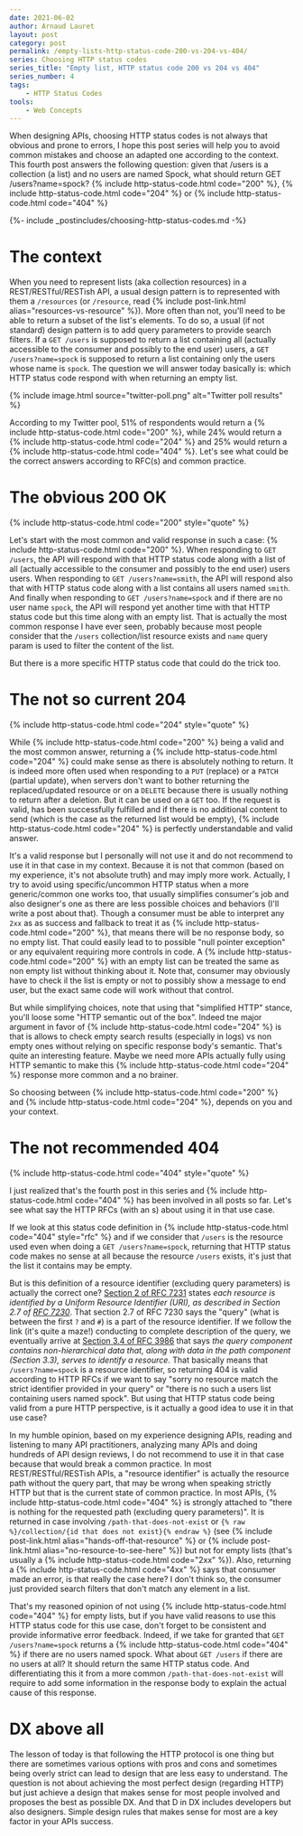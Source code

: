 ```yaml
---
date: 2021-06-02
author: Arnaud Lauret
layout: post
category: post
permalink: /empty-lists-http-status-code-200-vs-204-vs-404/
series: Choosing HTTP status codes
series_title: "Empty list, HTTP status code 200 vs 204 vs 404"
series_number: 4
tags:
    - HTTP Status Codes
tools:
    - Web Concepts
---
```


When designing APIs, choosing HTTP status codes is not always that obvious and prone to errors, I hope this post series will help you to avoid common mistakes and choose an adapted one according to the context.
This fourth post answers the following question: given that /users is a collection (a list) and no users are named Spock, what should return GET /users?name=spock? 
{% include http-status-code.html code="200" %}, {% include http-status-code.html code="204" %} or {% include http-status-code.html code="404" %}

<!--more-->

{%- include _postincludes/choosing-http-status-codes.md -%}

# The context

When you need to represent lists (aka collection resources) in a REST/RESTful/RESTish API, a usual design pattern is to represented with them a `/resources` (or `/resource`, read {% include post-link.html alias="resources-vs-resource" %}).
More often than not, you'll need to be able to return a subset of the list's elements.
To do so, a usual (if not standard) design pattern is to add query parameters to provide search filters.
If a `GET /users` is supposed to return a list containing all (actually accessible to the consumer and possibly to the end user) users, a `GET /users?name=spock` is supposed to return a list containing only the users whose name is `spock`.
The question we will answer today basically is: which HTTP status code respond with when returning an empty list.

{% include image.html source="twitter-poll.png" alt="Twitter poll results" %}

According to my Twitter pool, 51% of respondents would return a {% include http-status-code.html code="200" %}, while 24% would return a {% include http-status-code.html code="204" %} and 25% would return a {% include http-status-code.html code="404" %}.
Let's see what could be the correct answers according to RFC(s) and common practice.

# The obvious 200 OK

{% include http-status-code.html code="200" style="quote" %}

Let's start with the most common and valid response in such a case: {% include http-status-code.html code="200" %}.
When responding to `GET /users`, the API will respond with that HTTP status code along with a list of all (actually accessible to the consumer and possibly to the end user) users users.
When responding to `GET /users?name=smith`, the API will respond also that with HTTP status code along with a list contains all users named `smith`.
And finally when responding to `GET /users?name=spock` and if there are no user name `spock`, the API will respond yet another time with that HTTP status code but this time along with an empty list.
That is actually the most common response I have ever seen, probably because most people consider that the `/users` collection/list resource exists and `name` query param is used to filter the content of the list.

But there is a more specific HTTP status code that could do the trick too.

# The not so current 204

{% include http-status-code.html code="204" style="quote" %}

While {% include http-status-code.html code="200" %} being a valid and the most common answer, returning a {% include http-status-code.html code="204" %} could make sense as there is absolutely nothing to return.
It is indeed more often used when responding to a `PUT` (replace) or a `PATCH` (partial update), when servers don't want to bother returning the replaced/updated resource or on a `DELETE` because there is usually nothing to return after a deletion.
But it can be used on a `GET` too.
If the request is valid, has been successfully fulfilled and if there is no additional content to send (which is the case as the returned list would be empty),  {% include http-status-code.html code="204" %} is perfectly understandable and valid answer.

It's a valid response but I personally will not use it and do not recommend to use it in that case in my context.
Because it is not that common (based on my experience, it's not absolute truth) and may imply more work.
Actually, I try to avoid using specific/uncommon HTTP status when a more generic/common one works too, that usually simplifies consumer's job and also designer's one as there are less possible choices and behaviors (I'll write a post about that).
Though a consumer must be able to interpret any `2xx` as as success and fallback to treat it as {% include http-status-code.html code="200" %}, that means there will be no response body, so no empty list.
That could easily lead to to possible "null pointer exception" or any equivalent requiring more controls in code.
A {% include http-status-code.html code="200" %} with an empty list can be treated the same as non empty list without thinking about it.
Note that, consumer may obviously have to check il the list is empty or not to possibly show a message to end user, but the exact same code will work without that control.

But while simplifying choices, note that using that "simplified HTTP" stance, you'll loose some "HTTP semantic out of the box". 
Indeed tne major argument in favor of {% include http-status-code.html code="204" %} is that is allows to check empty search results (especially in logs) vs non empty ones without relying on specific response body's semantic.
That's quite an interesting feature.
Maybe we need more APIs actually fully using HTTP semantic to make this {% include http-status-code.html code="204" %} response more common and a no brainer.

So choosing between {% include http-status-code.html code="200" %} and {% include http-status-code.html code="204" %}, depends on you and your context.

# The not recommended 404

{% include http-status-code.html code="404" style="quote" %}

I just realized that's the fourth post in this series and {% include http-status-code.html code="404" %} has been involved in all posts so far.
Let's see what say the HTTP RFCs (with an s) about using it in that use case.

If we look at this status code definition in {% include http-status-code.html code="404" style="rfc" %} and if we consider that `/users` is the resource used even when doing a `GET /users?name=spock`, returning that HTTP status code makes no sense at all because the resource `/users` exists, it's just that the list it contains may be empty.

But is this definition of a resource identifier (excluding query parameters) is actually the correct one?
[Section 2 of RFC 7231](https://datatracker.ietf.org/doc/html/rfc7231#section-2) states _each resource is identified by a Uniform Resource Identifier (URI), as described in Section 2.7 of [RFC 7230](https://datatracker.ietf.org/doc/html/rfc7230#section-2.7)_.
That section 2.7 of RFC 7230 says the "query" (what is between the first `?` and `#`) is a part of the resource identifier.
If we follow the link (it's quite a maze!) conducting to complete description of the query, we eventually arrive at [Section 3.4 of RFC 3986](https://datatracker.ietf.org/doc/html/rfc3986#section-3.4) that says _the query component contains non-hierarchical data that, along with data in the path component (Section 3.3), serves to identify a resource_.
That basically means that `/users?name=spock` is a resource identifier, so returning 404 is valid according to HTTP RFCs if we want to say "sorry no resource match the strict identifier provided in your query" or "there is no such a users list containing users named spock".
But using that HTTP status code being valid from a pure HTTP perspective, is it actually a good idea to use it in that use case?

In my humble opinion, based on my experience designing APIs, reading and listening to many API practitioners, analyzing many APIs and doing hundreds of API design reviews, I do not recommend to use it in that case because that would break a common practice.
In most REST/RESTful/RESTish APIs, a "resource identifier" is actually the resource path without the query part, that may be wrong when speaking strictly HTTP but that is the current state of common practice.
In most APIs, {% include http-status-code.html code="404" %} is strongly attached to "there is nothing for the requested path (excluding query parameters)".
It is returned in case involving `/path-that-does-not-exist` or `{% raw %}/collection/{id that does not exist}{% endraw %}` (see {% include post-link.html alias="hands-off-that-resource" %} or {% include post-link.html alias="no-resource-to-see-here" %}) but not for empty lists (that's usually a {% include http-status-code.html code="2xx" %}).
Also, returning a {% include http-status-code.html code="4xx" %} says that consumer made an error, is that really the case here?
I don't think so, the consumer just provided search filters that don't match any element in a list.

That's my reasoned opinion of not using {% include http-status-code.html code="404" %} for empty lists, but if you have valid reasons to use this HTTP status code for this use case, don't forget to be consistent and provide informative error feedback.
Indeed, if we take for granted that `GET /users?name=spock` returns a {% include http-status-code.html code="404" %} if there are no users named spock.
What about `GET /users` if there are no users at all? 
It should return the same HTTP status code.
And differentiating this it from a more common `/path-that-does-not-exist` will require to add some information in the response body to explain the actual cause of this response.

# DX above all

The lesson of today is that following the HTTP protocol is one thing but there are sometimes various options with pros and cons and sometimes being overly strict can lead to design that are less easy to understand.
The question is not about achieving the most perfect design (regarding HTTP) but just achieve a design that makes sense for most people involved and proposes the best as possible DX.
And that D in DX includes developers but also designers.
Simple design rules that makes sense for most are a key factor in your APIs success.